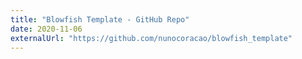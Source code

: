```yaml
---
title: "Blowfish Template - GitHub Repo"
date: 2020-11-06
externalUrl: "https://github.com/nunocoracao/blowfish_template"
---
```

